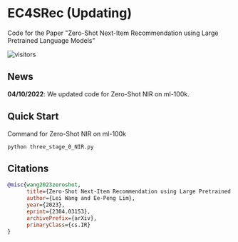 # EC4SRec (Updating)
Code for the Paper "Zero-Shot Next-Item Recommendation using Large Pretrained Language Models"

![visitors](https://visitor-badge.glitch.me/badge?page_id=AGI-Edgerunners/LLM-Next-Item-Rec)

## News

**04/10/2022**: We updated code for Zero-Shot NIR on ml-100k.<br/>

## Quick Start

Command for Zero-Shot NIR on ml-100k 
~~~
python three_stage_0_NIR.py
~~~


## Citations

```bibtex
@misc{wang2023zeroshot,
      title={Zero-Shot Next-Item Recommendation using Large Pretrained Language Models}, 
      author={Lei Wang and Ee-Peng Lim},
      year={2023},
      eprint={2304.03153},
      archivePrefix={arXiv},
      primaryClass={cs.IR}
}
```